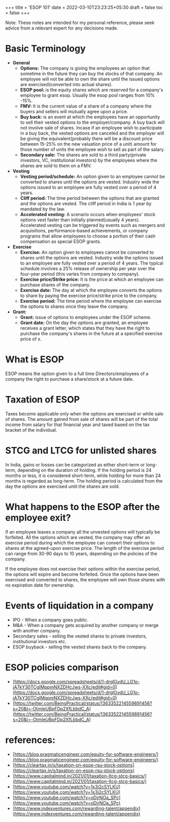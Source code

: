 +++
title = 'ESOP 101'
date = 2022-03-10T23:23:25+05:30
draft = false
toc = false
+++


Note: These notes are intended for my personal reference, please seek advice from a relevant expert for any decisions made.

# Basic Terminology
* **General**
	* **Options:** The company is giving the employees an option that sometime in the future they can buy the stocks of that company. An employee will not be able to own the share until the issued options are exercised(converted into actual shares).
	* **ESOP pool:** is the equity shares which are reserved for a company's employee to grant esop. Usually the esop pool ranges from 10% -15%.
	* **FMV:** It is the current value of a share of a company where the buyers and sellers will mutually agree upon a price.
	* **Buy back:** is an event at which the employees have an opportunity to sell their vested options to the employer/company. A buy back will not involve sale of shares. Incase if an employee wish to participate in a buy back, the vested options are canceled and the employer will be giving the equivalent(probably there will be a discount price between 15-25% on the new valuation price of a unit) amount for those number of units the employee wish to sell as part of the salary.
	* **Secondary sale:** The shares are sold to a third party(private investors, VC, institutional investors) by the employees where the shares are sold to them on a FMV.
* **Vesting**
	* **Vesting period/schedule:** An option given to an employee cannot be converted to shares until the options are vested. Industry wide the options issued to an employee are fully vested over a period of 4 years.
	* **Cliff period:** The time period between the options that are granted and the options are vested. The cliff period in India is 1 year by mandated by the law.
	* **Accelerated vesting:** A scenario occurs when employees' stock options vest faster than initially planned(usually 4 years). Accelerated vesting can be triggered by events such as mergers and acquisitions, performance-based achievements, or company programs that allow employees to choose a portion of their cash compensation as special ESOP grants.
* **Exercise**
	* **Exercise:** An option given to employees cannot be converted to shares until the options are vested. Industry wide the options issued to an employee are fully vested over a period of 4 years. The typical schedule involves a 25% release of ownership per year over the four-year period (this varies from company to company).
	* **Exercise price/Strike price:** It is the price at which an employee can purchase shares of the company.
	* **Exercise date:** The day at which the employee converts the options to share by paying the exercise price/strike price to the company.
	* **Exercise period:** The time period where the employee can exercise the options to shares once they leave the company.
* **Grant:**
	* **Grant:** issue of options to employees under the ESOP scheme.
	* **Grant date:** On the day the options are granted, an employee receives a grant letter, which states that they have the right to purchase the company's shares in the future at a specified exercise price of x.

# What is ESOP
ESOP means the option given to a full time Directors/employees of a company the right to purchase a share/stock at a future date.

# Taxation of ESOP
Taxes become applicable only when the options are exercised or while sale of shares. The amount gained from sale of shares will be part of the total income from salary for that financial year and taxed based on the tax bracket of the individual.

# STCG and LTCG for unlisted shares
In India, gains or losses can be categorized as either short-term or long-term, depending on the duration of holding. If the holding period is 24 months or less, it is considered short-term, while holding for more than 24 months is regarded as long-term. The holding period is calculated from the day the options are exercised until the shares are sold.

# What happens to the ESOP after the employee exit?

If an employee leaves a company all the unvested options will typically be forfeited. All the options which are vested, the company may offer an exercise period during which the employee can convert their options to shares at the agreed-upon exercise price. The length of the exercise period can range from 30-90 days to 10 years, depending on the policies of the company.

If the employee does not exercise their options within the exercise period, the options will expire and become forfeited. Once the options have been exercised and converted to shares, the employee will own those shares with no expiration date for ownership.

# Events of liquidation in a company  

* IPO - When a company goes public.
* M&A - When a company gets acquired by another company or merge with another company.	 
* Secondary sales - selling the vested shares to private investors, institutional investors etc.
* ESOP buyback - selling the vested shares back to the company.

# ESOP policies comparison
* [https://docs.google.com/spreadsheets/d/1-drglGydU_LG1o-jA7kY30TCgIMppmNXZDHcJws-XXc/edit#gid=0](https://docs.google.com/spreadsheets/d/1-drglGydU_LG1o-jA7kY30TCgIMppmNXZDHcJws-XXc/edit#gid=0)
* [https://twitter.com/BeingPractical/status/1363352214559891456?s=20&t=-OtmIeUBpFDp2XfLbbdC_A](https://twitter.com/BeingPractical/status/1363352214559891456?s=20&t=-OtmIeUBpFDp2XfLbbdC_A)


# references:

* [https://blog.pragmaticengineer.com/equity-for-software-engineers/](https://blog.pragmaticengineer.com/equity-for-software-engineers/)
* [https://cleartax.in/s/taxation-on-esop-rsu-stock-options](https://cleartax.in/s/taxation-on-esop-rsu-stock-options)
* [https://www.capitalmind.in/2021/01/taxation-ltcg-stcg-basics/](https://www.capitalmind.in/2021/01/taxation-ltcg-stcg-basics/)
* [https://www.youtube.com/watch?v=1x3j2cSYLKU](https://www.youtube.com/watch?v=1x3j2cSYLKU)
* [https://www.youtube.com/watch?v=oDirNOa_SPc](https://www.youtube.com/watch?v=oDirNOa_SPc)
* [https://www.indexventures.com/rewarding-talent/appendix](https://www.indexventures.com/rewarding-talent/appendix)

